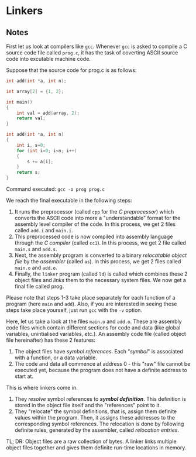 # Linkers
## Notes

First let us look at compilers like `gcc`. Whenever `gcc` is asked to compile a C source code file called `prog.c`, it has the task of coverting ASCII source code into excutable machine code.

Suppose that the source code for prog.c is as follows:

```C
int add(int *a, int n);

int array[2] = {1, 2};

int main()
{
	int val = add(array, 2);
	return val;
}

int add(int *a, int n)
{
	int i, s=0;
	for (int i=0; i<n; i++)
	{
		s += a[i];
	}
	return s;
}
```

Command executed: `gcc -o prog prog.c`

We reach the final executable in the following steps:

1. It runs the preprocessor (called `cpp` for the *C preprocessor*) which converts the ASCII code into more a "understandable" format for the assembly level compiler of the code. In this process, we get 2 files called `add.i` and `main.i`.
2. This preprocessed code is now compiled into assembly language through the *C compiler* (called `cc1`). In this process, we get 2 file called `main.s` and `add.s`.
3. Next, the assembly program is converted to a binary *relocatable object file* by the *assembler* (called `as`). In this process, we get 2 files called `main.o` and `add.o`.
4. Finally, the `linker` program (called `ld`) is called which combines these 2 object files and *links* them to the necessary system files. We now get a final file called prog.

Please note that steps 1-3 take place separately for each function of a program (here `main` and `add`). Also, if you are interested in seeing these steps take place yourself, just run `gcc` with the `-v` option.

Here, let us take a look at the files `main.o` and `add.o`. These are assembly code files which contain different sections for code and data (like global variables, unintialised variables, etc.). An assembly code file (called object file hereinafter) has these 2 features:

1. The object files have *symbol references*. Each "*symbol*" is associated with a function, or a data variable.
2. The code and data all commence at address 0 - this "raw" file cannot be executed yet, because the program does not have a definite address to start at.

This is where linkers come in.

1. They *resolve* symbol references to **_symbol definition_**. This definition is stored in the object file itself and the "references" point to it.
2. They "relocate" the symbol definitions, that is, assign them definite values within the program. Then, it assigns these addresses to the corresponding symbol references. The relocation is done by following definite rules, generated by the assembler, called *relocation entries*.

TL; DR:
Object files are a raw collection of bytes. A linker links multiple object files together and gives them definite run-time locations in memory.
